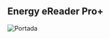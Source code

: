 ## Energy eReader Pro+

![Portada](http://static.energysistem.com/images/manuals/42492/54f8860b3a548.jpg)

